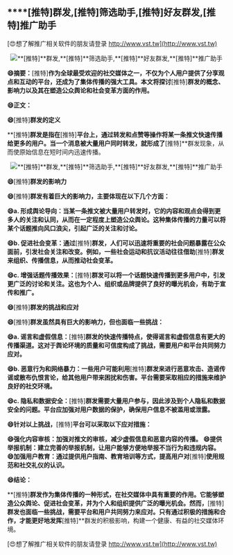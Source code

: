 ## ****[推特]**群发,**[推特]**筛选助手,**[推特]**好友群发,**[推特]**推广助手**

[😍想了解推广相关软件的朋友请登录 http://www.vst.tw](http://www.vst.tw)

 <center><img src="https://vst.tw/MP4/tuiguang/png/2.png" alt="**[推特]**群发,**[推特]**筛选助手,**[推特]**好友群发,**[推特]**推广助手"></center>

**😄摘要：**[推特]**作为全球最受欢迎的社交媒体之一，不仅为个人用户提供了分享观点和互动的平台，还成为了集体传播的强大工具。本文将探讨**[推特]**群发的概念、影响力以及其在塑造公众舆论和社会变革方面的作用。**

**😄正文：**

**😄**[推特]**群发的定义**

**[推特]**群发是指在**[推特]**平台上，通过转发和点赞等操作将某一条推文快速传播给更多的用户。当一个消息被大量用户同时转发，就形成了**[推特]**群发现象，从而使原始信息在短时间内迅速传播。

 <center><img src="https://vst.tw/MP4/tuiguang/png/6.png" alt="**[推特]**群发,**[推特]**筛选助手,**[推特]**好友群发,**[推特]**推广助手"></center>

**😄**[推特]**群发的影响力**

**😄**[推特]**群发有着巨大的影响力，主要体现在以下几个方面：**

**😄a. 形成舆论导向：当某一条推文被大量用户转发时，它的内容和观点会得到更多人的关注和认同，从而在一定程度上塑造公众舆论。这种集体传播的力量可以将某个话题推向风口浪尖，引起广泛的关注和讨论。**

**😄b. 促进社会变革：通过**[推特]**群发，人们可以迅速将重要的社会问题暴露在公众面前，引发社会关注和改变。例如，一些社会运动和抗议活动往往借助**[推特]**群发来组织、传播信息，从而推动社会变革。**

**😄c. 增强话题传播效果：**[推特]**群发可以将一个话题快速传播到更多用户中，引发更广泛的讨论和关注。这也为个人、组织或品牌提供了良好的曝光机会，有助于宣传和推广。**

**😄**[推特]**群发的挑战和应对**

**😄**[推特]**群发虽然具有巨大的影响力，但也面临一些挑战：**

**😄a. 谣言和虚假信息：**[推特]**群发的快速传播特点，使得谣言和虚假信息有更大的传播渠道。这对于舆论环境的质量和可信度构成了挑战，需要用户和平台共同努力应对。**

**😄b. 恶意行为和网络暴力：一些用户可能利用**[推特]**群发来进行恶意攻击、造谣传谣或散布仇恨言论，给其他用户带来困扰和伤害。平台需要采取相应的措施来维护良好的社交环境。**

**😄c. 隐私和数据安全：**[推特]**群发需要大量用户参与，因此涉及到个人隐私和数据安全的问题。平台应加强对用户数据的保护，确保用户信息不被滥用或泄露。**

**😄针对以上挑战，**[推特]**平台可以采取以下应对措施：**

**😄强化内容审核：加强对推文的审核，减少虚假信息和恶意内容的传播。**
**😄提供举报机制：建立完善的举报机制，让用户能够方便地举报不当行为和违规内容。**
**😄加强用户教育：通过提供用户指南、教育培训等方式，提高用户对**[推特]**使用规范和社交礼仪的认识。**

**😄结论：**

**[推特]**群发作为集体传播的一种形式，在社交媒体中具有重要的作用。它能够塑造公众舆论、促进社会变革，并为个人和组织提供广泛的曝光机会。然而，**[推特]**群发也面临一些挑战，需要平台和用户共同努力来应对。只有通过积极的措施和合作，才能更好地发挥**[推特]**群发的积极影响，构建一个健康、有益的社交媒体环境。

[😍想了解推广相关软件的朋友请登录 http://www.vst.tw](http://www.vst.tw)



